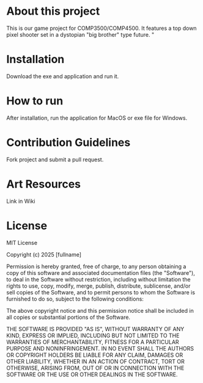 # About this project
This is our game project for COMP3500/COMP4500. It features a top down pixel shooter set in a dystopian "big brother" type future.
"
# Installation 
Download the exe and application and run it.

# How to run
After installation, run the application for MacOS or exe file for Windows.

# Contribution Guidelines
Fork project and submit a pull request.

# Art Resources
Link in Wiki 

# License
MIT License

Copyright (c) 2025 [fullname]

Permission is hereby granted, free of charge, to any person obtaining a copy
of this software and associated documentation files (the "Software"), to deal
in the Software without restriction, including without limitation the rights
to use, copy, modify, merge, publish, distribute, sublicense, and/or sell
copies of the Software, and to permit persons to whom the Software is
furnished to do so, subject to the following conditions:

The above copyright notice and this permission notice shall be included in all
copies or substantial portions of the Software.

THE SOFTWARE IS PROVIDED "AS IS", WITHOUT WARRANTY OF ANY KIND, EXPRESS OR
IMPLIED, INCLUDING BUT NOT LIMITED TO THE WARRANTIES OF MERCHANTABILITY,
FITNESS FOR A PARTICULAR PURPOSE AND NONINFRINGEMENT. IN NO EVENT SHALL THE
AUTHORS OR COPYRIGHT HOLDERS BE LIABLE FOR ANY CLAIM, DAMAGES OR OTHER
LIABILITY, WHETHER IN AN ACTION OF CONTRACT, TORT OR OTHERWISE, ARISING FROM,
OUT OF OR IN CONNECTION WITH THE SOFTWARE OR THE USE OR OTHER DEALINGS IN THE
SOFTWARE.
